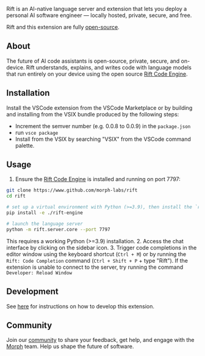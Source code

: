 Rift is an AI-native language server and extension that lets you deploy a personal AI software engineer — locally hosted, private, secure, and free.

Rift and this extension are fully [open-source](https://github.com/morph-labs/rift/tree/main/editors/rift-vscode).

## About
The future of AI code assistants is open-source, private, secure, and on-device. Rift understands, explains, and writes code with language models that run entirely on your device using the open source [Rift Code Engine](https://github.com/morph-labs/rift/tree/main/rift-engine).

## Installation
Install the VSCode extension from the VSCode Marketplace or by building and installing from the VSIX bundle produced by the following steps:

- Increment the semver number (e.g. 0.0.8 to 0.0.9) in the `package.json`
- run `vsce package`
- Install from the VSIX by searching "VSIX" from the VSCode command palette.

## Usage 
1. Ensure the [Rift Code Engine](https://github.com/morph-labs/rift/tree/main/rift-engine) is installed and running on port 7797:

```bash
git clone https://www.github.com/morph-labs/rift
cd rift

# set up a virtual environment with Python (>=3.9), then install the `rift` Python package
pip install -e ./rift-engine

# launch the language server
python -m rift.server.core --port 7797
```

This requires a working Python (>=3.9) installation.
2. Access the chat interface by clicking on the sidebar icon.
3. Trigger code completions in the editor window using the keyboard shortcut (`Ctrl + M`) or by running the `Rift: Code Completion` command (`Ctrl + Shift + P`  +  type "Rift"). If the extension is unable to connect to the server, try running the command `Developer: Reload Window`

## Development
See [here](https://github.com/morph-labs/rift/blob/main/editors/rift-vscode/CONTRIBUTING.md) for instructions on how to develop this extension.

## Community
Join our [community]([https://discord.gg/wa5sgWMfqv](https://discord.gg/wa5sgWMfqv)) to share your feedback, get help, and engage with the [Morph](https://morph.so) team. Help us shape the future of software.
